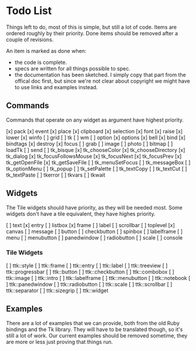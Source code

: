 # Todo List

Things left to do, most of this is simple, but still a lot of code.
Items are ordered roughly by their priority.
Done items should be removed after a couple of revisions.

An item is marked as done when:
  * the code is complete.
  * specs are written for all things possible to spec.
  * the documentation has been sketched. I simply copy that part from the
    offical doc first, but since we're not clear about copyright we might have
    to use links and examples instead.

## Commands

Commands that operate on any widget as argument have highest priority.

[x] pack
[x] event
[x] place
[x] clipboard
[x] selection
[x] font
[x] raise
[x] lower
[x] winfo
[ ] grid
[ ] tk
[ ] wm
[ ] option
[x] options
[x] bell
[x] bind
[x] bindtags
[x] destroy
[x] focus
[ ] grab
[ ] image
    [ ] photo
    [ ] bitmap
[ ] loadTk
[ ] send
[ ] tk_bisque
[x] tk_chooseColor
[x] tk_chooseDirectory
[x] tk_dialog
[x] tk_focusFollowsMouse
[x] tk_focusNext
[x] tk_focusPrev
[x] tk_getOpenFile
[x] tk_getSaveFile
[ ] tk_menuSetFocus
[ ] tk_messageBox
[ ] tk_optionMenu
[ ] tk_popup
[ ] tk_setPalette
[ ] tk_textCopy
[ ] tk_textCut
[ ] tk_textPaste
[ ] tkerror
[ ] tkvars
[ ] tkwait

## Widgets

The Tile widgets should have priority, as they will be needed most.
Some widgets don't have a tile equivalent, they have highes priority.

[ ] text
[x] entry
[ ] listbox
[x] frame
[ ] label
[ ] scrollbar
[ ] toplevel
[x] canvas
[ ] message
[ ] button
[ ] checkbutton
[ ] spinbox
[ ] labelframe
[ ] menu
[ ] menubutton
[ ] panedwindow
[ ] radiobutton
[ ] scale
[ ] console

### Tile Widgets

[ ] ttk::style
[ ] ttk::frame
[ ] ttk::entry
[ ] ttk::label
[ ] ttk::treeview
[ ] ttk::progressbar
[ ] ttk::button
[ ] ttk::checkbutton
[ ] ttk::combobox
[ ] ttk::image
[ ] ttk::intro
[ ] ttk::labelframe
[ ] ttk::menubutton
[ ] ttk::notebook
[ ] ttk::panedwindow
[ ] ttk::radiobutton
[ ] ttk::scale
[ ] ttk::scrollbar
[ ] ttk::separator
[ ] ttk::sizegrip
[ ] ttk::widget

## Examples

There are a lot of examples that we can provide, both from the old Ruby bindings
and the Tk library.
They will have to be translated though, so it's still a lot of work.
Our current examples should be removed sometime, they are more or less just
proving that things run.

